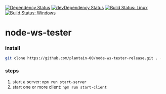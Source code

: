 [![Dependency Status](https://david-dm.org/plantain-00/node-ws-tester.svg)](https://david-dm.org/plantain-00/node-ws-tester)
[![devDependency Status](https://david-dm.org/plantain-00/node-ws-tester/dev-status.svg)](https://david-dm.org/plantain-00/node-ws-tester#info=devDependencies)
[![Build Status: Linux](https://travis-ci.org/plantain-00/node-ws-tester.svg?branch=master)](https://travis-ci.org/plantain-00/node-ws-tester)
[![Build Status: Windows](https://ci.appveyor.com/api/projects/status/github/plantain-00/node-ws-tester?branch=master&svg=true)](https://ci.appveyor.com/project/plantain-00/node-ws-tester/branch/master)

# node-ws-tester

### install

```bash
git clone https://github.com/plantain-00/node-ws-tester-release.git . --depth=1 && npm i --production
```

### steps

1. start a server: `npm run start-server`
2. start one or more client: `npm run start-client`
